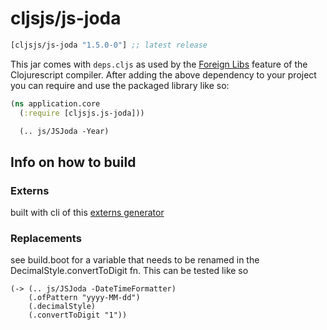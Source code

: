 # cljsjs/js-joda

[](dependency)
```clojure
[cljsjs/js-joda "1.5.0-0"] ;; latest release
```
[](/dependency)

This jar comes with `deps.cljs` as used by the [Foreign Libs][flibs] feature
of the Clojurescript compiler. After adding the above dependency to your project
you can require and use the packaged library like so:

```clojure
(ns application.core
  (:require [cljsjs.js-joda]))

  (.. js/JSJoda -Year)
```

## Info on how to build

### Externs

built with cli of this [externs generator](https://github.com/jmmk/javascript-externs-generator)

### Replacements

see build.boot for a variable that needs to be renamed in the DecimalStyle.convertToDigit fn. This can be tested
like so

```
(-> (.. js/JSJoda -DateTimeFormatter)
    (.ofPattern "yyyy-MM-dd")
    (.decimalStyle)
    (.convertToDigit "1"))
```


[flibs]: https://clojurescript.org/reference/packaging-foreign-deps
